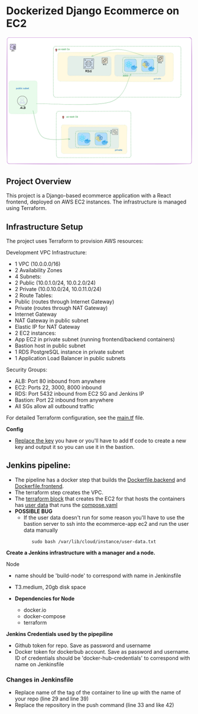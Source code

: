 #  Dockerized Django Ecommerce on EC2

![infra](ecomerecedocker.png)

## Project Overview

This project is a Django-based ecommerce application with a React frontend, deployed on AWS EC2 instances. The infrastructure is managed using Terraform.

## Infrastructure Setup

The project uses Terraform to provision AWS resources:

Development VPC Infrastructure:

- 1 VPC (10.0.0.0/16)
- 2 Availability Zones
- 4 Subnets:
 - 2 Public (10.0.1.0/24, 10.0.2.0/24)
 - 2 Private (10.0.10.0/24, 10.0.11.0/24)
- 2 Route Tables:
 - Public (routes through Internet Gateway)
 - Private (routes through NAT Gateway)
- Internet Gateway
- NAT Gateway in public subnet
- Elastic IP for NAT Gateway
- 2 EC2 instances:
 - App EC2 in private subnet (running frontend/backend containers)
 - Bastion host in public subnet
- 1 RDS PostgreSQL instance in private subnet
- 1 Application Load Balancer in public subnets

Security Groups:
- ALB: Port 80 inbound from anywhere
- EC2: Ports 22, 3000, 8000 inbound
- RDS: Port 5432 inbound from EC2 SG and Jenkins IP
- Bastion: Port 22 inbound from anywhere
- All SGs allow all outbound traffic

For detailed Terraform configuration, see the [main.tf](./terraform/main.tf) file.

**Config**
- [Replace the key](./terraform/variables.tf#L23) you have or you'll have to add tf code to create a new key and output it so you can use it in the bastion. 

## Jenkins pipeline:

- The pipeline has a docker step that builds the [Dockerfile.backend](Dockerfile.backend) and [Dockerfile.frontend](Dockerfile.frontend). 
- The terraform step creates the VPC.
- The [terraform block](./terraform/main.tf#L199-L222) that creates the EC2 for that hosts the containers has [user data](./terraform/deploy.sh) that runs the [compose.yaml](./terraform/compose.yaml)
 - **POSSIBLE BUG**
    - If the user data doesn't run for some reason you'll have to use the bastion server to ssh into the ecommerce-app ec2 and run the user data manually
      ```
         sudo bash /var/lib/cloud/instance/user-data.txt
      ``` 

**Create a Jenkins infrastructure with a manager and a node.**

Node
   - name should be 'build-node' to correspond with name in Jenkinsfile
   - T3.medium, 20gb disk space
     
   - **Dependencies for Node**
      - docker.io
      - docker-compose
      - terraform

**Jenkins Credentials used by the pipepiline**   
   - Github token for repo. Save as password and username
   - Docker token for dockerbub account. Save as password and username. ID of credentials should be 'docker-hub-credentials' to correspond with name on Jenkinsfile

### Changes in Jenkinsfile
   - Replace name of the tag of the container to line up with the name of your repo (line 29 and line 39)
   - Replace the repository in the push command (line 33 and like 42)
